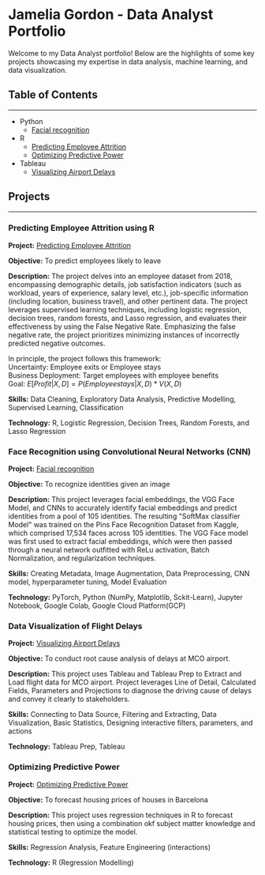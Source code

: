 # Jamelia Gordon - Data Analyst Portfolio
Welcome to my Data Analyst portfolio! Below are the highlights of some key projects showcasing my expertise in data analysis, machine learning, and data visualization.

## Table of Contents
---
* Python
   * [Facial recognition](https://github.com/Jamelia-G/Facial-Recognition)
* R 
   * [Predicting Employee Attrition](https://github.com/Jamelia-G/Employee-Attrition)
   * [Optimizing Predictive Power](https://github.com/Jamelia-G/Optimizing-Predictive-Power)
* Tableau
   * [Visualizing Airport Delays](https://github.com/Jamelia-G/Visualizing-Airport-Delays)

## Projects
---
### Predicting Employee Attrition using R

**Project:** [Predicting Employee Attrition](https://github.com/Jamelia-G/Employee-Attrition)

**Objective:** To predict employees likely to leave

**Description:** 
The project delves into an employee dataset from 2018, encompassing demographic details, job satisfaction indicators (such as workload, years of experience, salary level, etc.), job-specific information (including location, business travel), and other pertinent data. 
The project leverages supervised learning techniques, including logistic regression, decision trees, random forests, and Lasso regression, and evaluates their effectiveness by using the False Negative Rate. Emphasizing the false negative rate, the project prioritizes minimizing instances of incorrectly predicted negative outcomes.

In principle, the project follows this framework: <br>
Uncertainty: 	Employee exits or Employee stays <br>
Business Deployment: Target employees with employee benefits <br>
Goal: $E[Profit|X,D] = P(Employee stays | X,D) * V(X,D)$

**Skills:** Data Cleaning, Exploratory Data Analysis, Predictive Modelling, Supervised Learning, Classification

**Technology:** R, Logistic Regression, Decision Trees, Random Forests, and Lasso Regression

### Face Recognition using Convolutional Neural Networks (CNN)

**Project:** [Facial recognition](https://github.com/Jamelia-G/Facial-Recognition)

**Objective:** To recognize identities given an image

**Description:** 
This project leverages facial embeddings, the VGG Face Model, and CNNs to accurately identify facial embeddings and predict identities from a pool of 105 identities. The resulting "SoftMax classifier Model" was trained on the Pins Face Recognition Dataset from Kaggle, which comprised 17,534 faces across 105 identities. The VGG Face model was first used to extract facial embeddings, which were then passed through a neural network outfitted with ReLu activation, Batch Normalization, and regularization techniques. 

**Skills:** Creating Metadata, Image Augmentation, Data Preprocessing, CNN model, hyperparameter tuning, Model Evaluation

**Technology:** PyTorch, Python (NumPy, Matplotlib, Sckit-Learn), Jupyter Notebook, Google Colab, Google Cloud Platform(GCP)

### Data Visualization of Flight Delays

**Project:** [Visualizing Airport Delays](https://github.com/Jamelia-G/Visualizing-Airport-Delays)

**Objective:** To conduct root cause analysis of delays at MCO airport.

**Description:** 
This project uses Tableau and Tableau Prep to Extract and Load flight data for MCO airport. Project leverages Line of Detail, Calculated Fields, Parameters and Projections to diagnose the driving cause of delays and convey it clearly to stakeholders.

**Skills:** Connecting to Data Source, Filtering and Extracting, Data Visualization, Basic Statistics, Designing interactive filters, parameters, and actions

**Technology:** Tableau Prep, Tableau

### Optimizing Predictive Power

**Project:** [Optimizing Predictive Power](https://github.com/Jamelia-G/Optimizing-Predictive-Power)

**Objective:** To forecast housing prices of houses in Barcelona

**Description:** 
This project uses regression techniques in R to forecast housing prices, then using a combination okf subject matter knowledge and statistical testing to optimize the model.

**Skills:** Regression Analysis, Feature Engineering (interactions)  

**Technology:** R (Regression Modelling)
